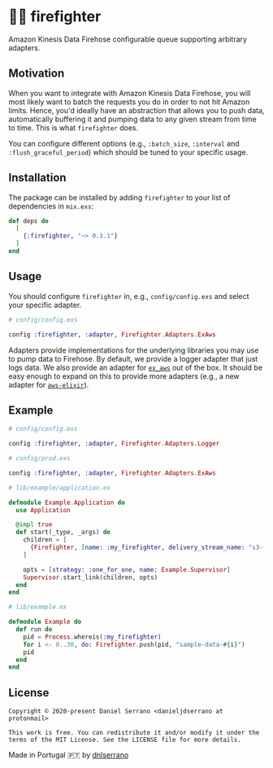 # 👨‍🚒 firefighter

Amazon Kinesis Data Firehose configurable queue supporting arbitrary adapters.

## Motivation

When you want to integrate with Amazon Kinesis Data Firehose, you will most likely want to batch the requests you do in order to not hit Amazon limits. Hence, you'd ideally have an abstraction that allows you to push data, automatically buffering it and pumping data to any given stream from time to time. This is what `firefighter` does.

You can configure different options (e.g., `:batch_size`, `:interval` and `:flush_graceful_period`) which should be tuned to your specific usage.

## Installation

The package can be installed by adding `firefighter` to your list of dependencies in `mix.exs`:

```elixir
def deps do
  [
    {:firefighter, "~> 0.1.1"}
  ]
end
```

## Usage

You should configure `firefighter` in, e.g., `config/config.exs` and select your specific adapter.

```elixir
# config/config.exs

config :firefighter, :adapter, Firefighter.Adapters.ExAws
```

Adapters provide implementations for the underlying libraries you may use to pump data to Firehose. By default, we provide a logger adapter that just logs data. We also provide an adapter for [`ex_aws`](https://github.com/ex-aws/ex_aws) out of the box. It should be easy enough to expand on this to provide more adapters (e.g., a new adapter for [`aws-elixir`](https://github.com/aws-beam/aws-elixir)).

## Example

```elixir
# config/config.exs

config :firefighter, :adapter, Firefighter.Adapters.Logger
```

```elixir
# config/prod.exs

config :firefighter, :adapter, Firefighter.Adapters.ExAws
```

```elixir
# lib/example/application.ex

defmodule Example.Application do
  use Application

  @impl true
  def start(_type, _args) do
    children = [
      {Firefighter, [name: :my_firefighter, delivery_stream_name: "s3-firehose", batch_size: 10]}
    ]

    opts = [strategy: :one_for_one, name: Example.Supervisor]
    Supervisor.start_link(children, opts)
  end
end
```

```elixir
# lib/example.ex

defmodule Example do
  def run do
    pid = Process.whereis(:my_firefighter)
    for i <- 0..30, do: Firefighter.push(pid, "sample-data-#{i}")
    pid
  end
end
```

## License

    Copyright © 2020-present Daniel Serrano <danieljdserrano at protonmail>

    This work is free. You can redistribute it and/or modify it under the
    terms of the MIT License. See the LICENSE file for more details.

Made in Portugal :portugal: by [dnlserrano](https://dnlserrano.dev)
